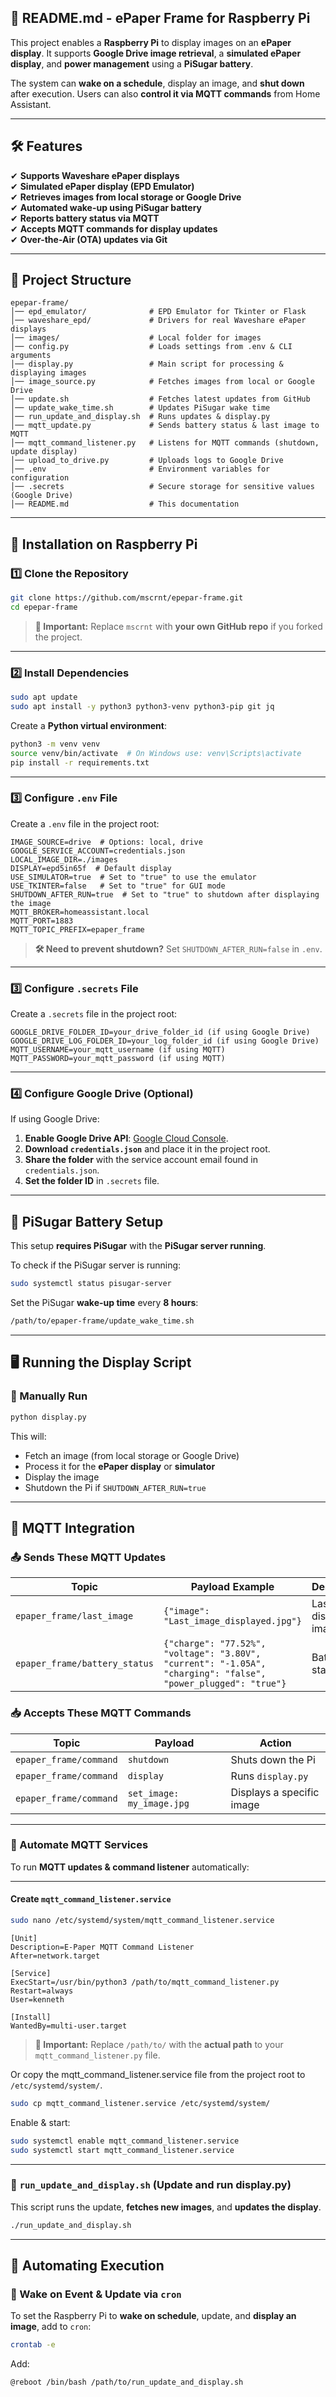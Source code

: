 ## **📄 README.md - ePaper Frame for Raspberry Pi**
This project enables a **Raspberry Pi** to display images on an **ePaper display**. It supports **Google Drive image retrieval**, a **simulated ePaper display**, and **power management** using a **PiSugar battery**.

The system can **wake on a schedule**, display an image, and **shut down** after execution. Users can also **control it via MQTT commands** from Home Assistant.

---

## **🛠 Features**
✔ **Supports Waveshare ePaper displays**  
✔ **Simulated ePaper display (EPD Emulator)**  
✔ **Retrieves images from local storage or Google Drive**  
✔ **Automated wake-up using PiSugar battery**  
✔ **Reports battery status via MQTT**  
✔ **Accepts MQTT commands for display updates**  
✔ **Over-the-Air (OTA) updates via Git**  

---

## **📂 Project Structure**
```
epepar-frame/
│── epd_emulator/              # EPD Emulator for Tkinter or Flask
│── waveshare_epd/             # Drivers for real Waveshare ePaper displays
│── images/                    # Local folder for images
│── config.py                  # Loads settings from .env & CLI arguments
│── display.py                 # Main script for processing & displaying images
│── image_source.py            # Fetches images from local or Google Drive
│── update.sh                  # Fetches latest updates from GitHub
│── update_wake_time.sh        # Updates PiSugar wake time
│── run_update_and_display.sh  # Runs updates & display.py
│── mqtt_update.py             # Sends battery status & last image to MQTT
│── mqtt_command_listener.py   # Listens for MQTT commands (shutdown, update display)
│── upload_to_drive.py         # Uploads logs to Google Drive
│── .env                       # Environment variables for configuration
│── .secrets                   # Secure storage for sensitive values (Google Drive)
│── README.md                  # This documentation
```

---

## **🚀 Installation on Raspberry Pi**
### **1️⃣ Clone the Repository**
```bash
git clone https://github.com/mscrnt/epepar-frame.git
cd epepar-frame
```
> **🔹 Important:** Replace `mscrnt` with **your own GitHub repo** if you forked the project.

---

### **2️⃣ Install Dependencies**
```bash
sudo apt update
sudo apt install -y python3 python3-venv python3-pip git jq
```
Create a **Python virtual environment**:
```bash
python3 -m venv venv
source venv/bin/activate  # On Windows use: venv\Scripts\activate
pip install -r requirements.txt
```

---

### **3️⃣ Configure `.env` File**
Create a `.env` file in the project root:
```
IMAGE_SOURCE=drive  # Options: local, drive
GOOGLE_SERVICE_ACCOUNT=credentials.json
LOCAL_IMAGE_DIR=./images
DISPLAY=epd5in65f  # Default display
USE_SIMULATOR=true  # Set to "true" to use the emulator
USE_TKINTER=false   # Set to "true" for GUI mode
SHUTDOWN_AFTER_RUN=true  # Set to "true" to shutdown after displaying the image
MQTT_BROKER=homeassistant.local
MQTT_PORT=1883
MQTT_TOPIC_PREFIX=epaper_frame
```

> **🛠 Need to prevent shutdown?** Set `SHUTDOWN_AFTER_RUN=false` in `.env`.

---

### **3️⃣ Configure `.secrets` File**
Create a `.secrets` file in the project root:
```
GOOGLE_DRIVE_FOLDER_ID=your_drive_folder_id (if using Google Drive)
GOOGLE_DRIVE_LOG_FOLDER_ID=your_log_folder_id (if using Google Drive)
MQTT_USERNAME=your_mqtt_username (if using MQTT)
MQTT_PASSWORD=your_mqtt_password (if using MQTT)
```

---
### **4️⃣ Configure Google Drive (Optional)**
If using Google Drive:
1. **Enable Google Drive API**: [Google Cloud Console](https://console.cloud.google.com/).
2. **Download `credentials.json`** and place it in the project root.
3. **Share the folder** with the service account email found in `credentials.json`.
4. **Set the folder ID** in `.secrets` file.

---

## **🔋 PiSugar Battery Setup**
This setup **requires PiSugar** with the **PiSugar server running**.

To check if the PiSugar server is running:
```bash
sudo systemctl status pisugar-server
```

Set the PiSugar **wake-up time** every **8 hours**:
```bash
/path/to/epaper-frame/update_wake_time.sh
```

---

## **🖥️ Running the Display Script**
### **📌 Manually Run**
```bash
python display.py
```
This will:
- Fetch an image (from local storage or Google Drive)
- Process it for the **ePaper display** or **simulator**
- Display the image
- Shutdown the Pi if `SHUTDOWN_AFTER_RUN=true`

---

## **📡 MQTT Integration**
### **📤 Sends These MQTT Updates**
| **Topic**                 | **Payload Example**                            | **Description** |
|---------------------------|--------------------------------|----------------|
| `epaper_frame/last_image` | `{"image": "Last_image_displayed.jpg"}` | Last displayed image |
| `epaper_frame/battery_status` | `{"charge": "77.52%", "voltage": "3.80V", "current": "-1.05A", "charging": "false", "power_plugged": "true"}` | Battery status |

### **📥 Accepts These MQTT Commands**
| **Topic**                   | **Payload**           | **Action** |
|-----------------------------|----------------------|------------|
| `epaper_frame/command`       | `shutdown`          | Shuts down the Pi |
| `epaper_frame/command`       | `display`           | Runs `display.py` |
| `epaper_frame/command`       | `set_image: my_image.jpg` | Displays a specific image |

---
### **📌 Automate MQTT Services**
To run **MQTT updates & command listener** automatically:


---
#### **Create `mqtt_command_listener.service`**
```bash
sudo nano /etc/systemd/system/mqtt_command_listener.service
```
```
[Unit]
Description=E-Paper MQTT Command Listener
After=network.target

[Service]
ExecStart=/usr/bin/python3 /path/to/mqtt_command_listener.py
Restart=always
User=kenneth

[Install]
WantedBy=multi-user.target
```
> **🔹 Important:** Replace `/path/to/` with the **actual path** to your `mqtt_command_listener.py` file.

Or copy the mqtt_command_listener.service file from the project root to `/etc/systemd/system/`.

```bash
sudo cp mqtt_command_listener.service /etc/systemd/system/
```
Enable & start:
```bash
sudo systemctl enable mqtt_command_listener.service
sudo systemctl start mqtt_command_listener.service
```

---

### **📌 `run_update_and_display.sh` (Update and run display.py)**
This script runs the update, **fetches new images**, and **updates the display**.

```bash
./run_update_and_display.sh
```

---
## **🔄 Automating Execution**
### **📌 Wake on Event & Update via `cron`**
To set the Raspberry Pi to **wake on schedule**, update, and **display an image**, add to `cron`:

```bash
crontab -e
```
Add:
```
@reboot /bin/bash /path/to/run_update_and_display.sh
```